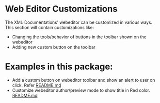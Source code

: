 Web Editor Customizations
========

The XML Documentations' webeditor can be customized in various ways. This section will contain customizations like:
- Changing the tools/behavior of buttons in the toolbar shown on the webeditor
- Adding new custom button on the toolbar

Examples in this package:
========
- Add a custom button on webeditor toolbar and show an alert to user on click. Refer [README.md](./adding-a-button-in-weditor-toolbar/README.md#examples-in-this-package)
- Customize webeditor author/preview mode to show title in Red color. [README.md](./adding-a-button-in-weditor-toolbar/README.md#examples-in-this-package)
